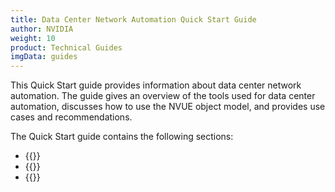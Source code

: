 ```yaml
---
title: Data Center Network Automation Quick Start Guide
author: NVIDIA
weight: 10
product: Technical Guides
imgData: guides
---
```

This Quick Start guide provides information about data center network automation. The guide gives an overview of the tools used for data center automation, discusses how to use the NVUE object model, and provides use cases and recommendations.

The Quick Start guide contains the following sections:
- {{<link url="Overview" text="Overview">}}
- {{<link url="Automation-with-Cumulus-Linux" text="Automation with Cumulus Linux">}}
- {{<link url="Use-Cases-and-Recommendations" text="Use Cases and Recommendations">}}
